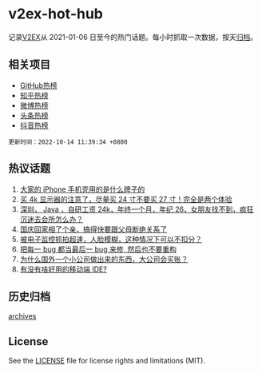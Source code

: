 # v2ex-hot-hub

 记录[V2EX](https://www.v2ex.com/)从 2021-01-06 日至今的热门话题。每小时抓取一次数据，按天[归档](archives)。
 
 ## 相关项目

- [GitHub热榜](https://github.com/lonnyzhang423/github-hot-hub)
- [知乎热榜](https://github.com/lonnyzhang423/zhihu-hot-hub)
- [微博热榜](https://github.com/lonnyzhang423/weibo-hot-hub)
- [头条热榜](https://github.com/lonnyzhang423/toutiao-hot-hub)
- [抖音热榜](https://github.com/lonnyzhang423/douyin-hot-hub)


 `更新时间：2022-10-14 11:39:34 +0800`

## 热议话题

1. [大家的 iPhone 手机壳用的是什么牌子的](https://www.v2ex.com/t/886614)
1. [买 4k 显示器的注意了，尽量买 24 寸不要买 27 寸！完全是两个体验](https://www.v2ex.com/t/886674)
1. [深圳， Java ，自研工资 24k，年终一个月，年纪 26，女朋友找不到，疯狂沉迷去会所怎么办？](https://www.v2ex.com/t/886733)
1. [国庆回家相了个亲，搞得快要跟父母断绝关系了](https://www.v2ex.com/t/886774)
1. [被电子监控抓拍超速，人脸模糊，这种情况下可以不扣分？](https://www.v2ex.com/t/886607)
1. [把每一 bug 都当最后一 bug 来修, 然后也不要重构](https://www.v2ex.com/t/886806)
1. [为什么国外一个小公司做出来的东西，大公司会买账？](https://www.v2ex.com/t/886657)
1. [有没有啥好用的移动端 IDE?](https://www.v2ex.com/t/886628)

## 历史归档

[archives](archives)

## License

See the [LICENSE](LICENSE) file for license rights and limitations (MIT).
